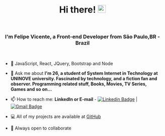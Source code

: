 <!--
**felipe-gomes-vicente/felipe-gomes-vicente** is a ✨ _special_ ✨ repository because its `README.md` (this file) appears on your GitHub profile.


Here are some ideas to get you started:

- 🔭 I’m currently working on ...
- 🌱 I’m currently learning ...
- 👯 I’m looking to collaborate on ...
- 🤔 I’m looking for help with ...
- 💬 Ask me about ...
- 📫 How to reach me: ...
- 😄 Pronouns: ...
- ⚡ Fun fact: ....
-->

<h1 align="center">Hi there! <img src="https://media.giphy.com/media/hvRJCLFzcasrR4ia7z/giphy.gif" width="25px"></h1>
 <br>
 <h3 align="center">
  I'm Felipe Vicente, a Front-end Developer from São Paulo,BR - Brazil
  </h3>

 <br>

- 🚀 JavaScript, React, JQuery, Bootstrap and Node
- 💬 Ask me about **I'm 26, a student of System Internet in Technology at UNINOVE university. Fascinated by technology, and a fiction fan and observer. Programming related stuff, Books, Movies, TV Series, Games and so on...**
- 📫 How to reach me: **LinkedIn or E-mail** - [![Linkedin Badge](https://img.shields.io/badge/-FelipeVicente-blue?style=flat-square&logo=Linkedin&logoColor=white&link=https://www.linkedin.com/in/felipe-gomes-vicente/)](https://www.linkedin.com/in/felipe-gomes-vicente/) 
| 
[![Gmail Badge](https://img.shields.io/badge/-FelipeVicente-c14438?style=flat-square&logo=Gmail&logoColor=white&link=mailto:felipegomes.vicente2@gmail.com)](mailto:felipegomes.vicente2@gmail.com)

- 💻 All of my projects are available at [GitHub](https://github.com/felipe-gomes-vicente/)
- 🤝 Always open to collaborate

<br>



